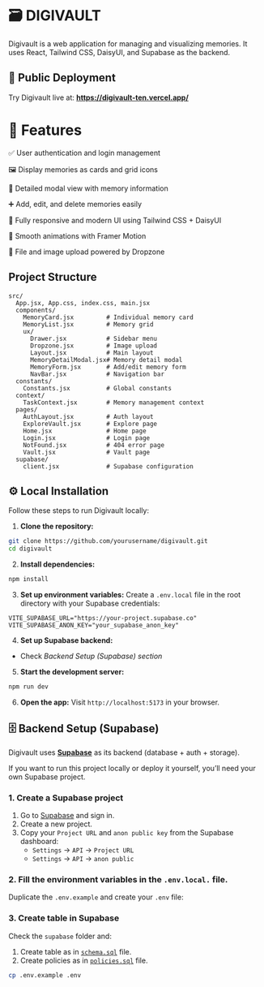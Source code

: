 # 🗃 DIGIVAULT

Digivault is a web application for managing and visualizing memories. It uses React, Tailwind CSS, DaisyUI, and Supabase as the backend.

## 🚀 Public Deployment

Try Digivault live at:
**https://digivault-ten.vercel.app/**

# 🌟 Features

✅ User authentication and login management

🖼 Display memories as cards and grid icons

📌 Detailed modal view with memory information

➕ Add, edit, and delete memories easily

📱 Fully responsive and modern UI using Tailwind CSS + DaisyUI

🎨 Smooth animations with Framer Motion

📂 File and image upload powered by Dropzone

## Project Structure

```
src/
  App.jsx, App.css, index.css, main.jsx
  components/
    MemoryCard.jsx         # Individual memory card
    MemoryList.jsx         # Memory grid
    ux/
      Drawer.jsx           # Sidebar menu
      Dropzone.jsx         # Image upload
      Layout.jsx           # Main layout
      MemoryDetailModal.jsx# Memory detail modal
      MemoryForm.jsx       # Add/edit memory form
      NavBar.jsx           # Navigation bar
  constants/
    Constants.jsx          # Global constants
  context/
    TaskContext.jsx        # Memory management context
  pages/
    AuthLayout.jsx         # Auth layout
    ExploreVault.jsx       # Explore page
    Home.jsx               # Home page
    Login.jsx              # Login page
    NotFound.jsx           # 404 error page
    Vault.jsx              # Vault page
  supabase/
    client.jsx             # Supabase configuration
```

## ⚙️ Local Installation

Follow these steps to run Digivault locally:

1. **Clone the repository:**

```bash
git clone https://github.com/yourusername/digivault.git
cd digivault
```

2. **Install dependencies:**

```bash
npm install
```

3. **Set up environment variables:**
   Create a `.env.local` file in the root directory with your Supabase credentials:

```env
VITE_SUPABASE_URL="https://your-project.supabase.co"
VITE_SUPABASE_ANON_KEY="your_supabase_anon_key"
```

4. **Set up Supabase backend:**

- Check _Backend Setup (Supabase) section_

5. **Start the development server:**

```bash
npm run dev
```

6. **Open the app:**
   Visit `http://localhost:5173` in your browser.

## 🗄 Backend Setup (Supabase)

Digivault uses **[Supabase](https://supabase.com/)** as its backend (database + auth + storage).

If you want to run this project locally or deploy it yourself, you’ll need your own Supabase project.

### 1. Create a Supabase project

1. Go to [Supabase](https://supabase.com) and sign in.
2. Create a new project.
3. Copy your `Project URL` and `anon public key` from the Supabase dashboard:
   - `Settings` → `API` → `Project URL`
   - `Settings` → `API` → `anon public`

### 2. Fill the environment variables in the `.env.local.` file.

Duplicate the `.env.example` and create your `.env` file:

### 3. Create table in Supabase

Check the `supabase` folder and:

1. Create table as in [`schema.sql`](src/supabase/schema.sql) file.
2. Create policies as in [`policies.sql`](src/supabase/policies.sql) file.

```bash
cp .env.example .env
```
